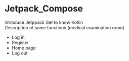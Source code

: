 # Jetpack_Compose
Introduce Jetppack 
Get to know Kotlin
</br>
Description of some functions (medical examination room)
- Log in
- Register
- Home page
- Log out
